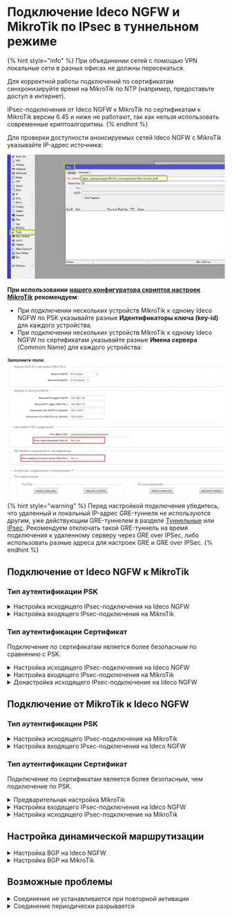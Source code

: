 # Подключение Ideco NGFW и MikroTik по IPsec в туннельном режиме

{% hint style="info" %}
При объединении сетей с помощью VPN локальные сети в разных офисах не должны пересекаться.

Для корректной работы подключений по сертификатам синхронизируйте время на MikroTik по NTP (например, предоставьте доступ в интернет).

IPsec-подключения от Ideco NGFW к MikroTik по сертификатам к MikroTik версии 6.45 и ниже не работают, так как нельзя использовать современные криптоалгоритмы.
{% endhint %}

Для проверки доступности анонсируемых сетей Ideco NGFW c MikroTik указывайте IP-адрес источника:

![](/.gitbook/assets/ipsec24.png)

**При использовании** [**нашего конфигуратора скриптов настроек MikroTik**](https://mikrotik.ideco.ru) **рекомендуем**:

* При подключении нескольких устройств MikroTik к одному Ideco NGFW по PSK указывайте разные **Идентификаторы ключа (key-id)** для каждого устройства.
* При подключении нескольких устройств MikroTik к одному Ideco NGFW по сертификатам указывайте разные **Имена сервера** (Common Name) для каждого устройства:

![](/.gitbook/assets/site-to-site-ideco-mikrotik.png)

{% hint style="warning" %}
Перед настройкой подключения убедитесь, что удаленный и локальный IP-адрес GRE-туннеля не используются другим, уже действующим GRE-туннелем в разделе [Туннельные](/settings/services/connection-to-provider/gre-connection.md) или [IPsec](/settings/services/ipsec/README.md). Рекомендуем отключать такой GRE-туннель на время подключения к удаленному серверу через GRE over IPSec, либо использовать разные адреса для настроек GRE и GRE over IPSec.
{% endhint %}

## Подключение от Ideco NGFW к MikroTik

### Тип аутентификации PSK

<details>

<summary>Настройка исходящего IPsec-подключения на Ideco NGFW</summary>

1\. Откройте вкладку **Сервисы -> IPsec -> Исходящие подключения**, нажмите **Добавить** и заполните поля:

![](/.gitbook/assets/ipsec14.png)

  * **Название подключения** - укажите произвольное имя для подключения. Значение не должно быть длиннее 42 символов.
  * **Зона** - укажите зону для добавления IPSec-подключения.
  * **Режим работы** - выберите **Туннельный**.
  * **Адрес удаленного устройства** - укажите внешний IP-адрес устройства MikroTik.
  * **IP-адрес интерфейса туннеля** - укажите IP-адрес интерфейса туннеля. Поле необязательное, заполняется при настройке BGP-соседства для динамической маршрутизации и для получения статистики обмена пакетами.
  * **Удаленный IP-адрес туннеля** - укажите IP-адрес интерфейса туннеля удаленной стороны. Поле необязательное и заполняется для получения статистики о потере пакетов, средней задержке и джиттере. **IP-адрес интерфейса туннеля** и **Удаленный IP-адрес туннеля** должны находиться в одной подсети.
  * **Домашние локальные сети** - перечислите все **локальные сети NGFW**, которые будут видны противоположной стороне.
  * **Удаленные локальные сети** - перечислите все **локальные сети MikroTik**, которые будут видны противоположной стороне.
  * **Тип аунтификации** - выберите **PSK**. В поле **PSK-ключ** будет сгенерирован случайный PSK-ключ. Он потребуется для настройки подключения в MikroTik.
  * **Тип идентификатора** - выберите **auto**.
  * **NGFW идентификатор** - введенный ключ (**key-id**) будет использоваться для идентификации входящего IPsec-подключения в MikroTik.
  * **Индекс интерфейса для Netflow** - введите индекс для идентификации интерфейса (целое число от 0 до 65535), если используете Netflow.

2\. После заполнения всех полей нажмите **Добавить подключение**. В списке подключений появится созданное подключение:

  ![](/.gitbook/assets/ipsec15.png)

</details>

<details>

<summary>Настройка входящего IPsec-подключения на MikroTik</summary>

Настройку устройства MikroTik можно осуществить несколькими способами:

* GUI.
* Консоль устройства.
* Конфигурационными скриптами ([https://mikrotik.ideco.ru/](https://mikrotik.ideco.ru)).

После генерации скрипта необходимо открыть раздел **System -> Scripts**, создать скрипт, вставить в него код, сгенерированный конфигуратором, и запустить.

</details>

### Тип аутентификации Сертификат

Подключение по сертификатам является более безопасным по сравнению с PSK.

<details>

<summary>Настройка исходящего IPsec-подключения на Ideco NGFW</summary>

Сгенерируйте запрос на подпись сертификата:

1\. В Ideco NGFW откройте вкладку **Сервисы -> IPsec -> Исходящие подключения**, нажмите **Добавить** и заполните поля:

![](/.gitbook/assets/ipsec16.png)

  * **Название подключения** - укажите произвольное имя для подключения. Значение не должно быть длиннее 42 символов.
  * **Зона** - укажите зону для добавления IPsec-подключения.
  * **Режим работы** - выберите **Туннельный**.
  * **Адрес удаленного устройства** - укажите внешний IP-адрес MikroTik.
   * **IP-адрес интерфейса туннеля** - укажите IP-адрес интерфейса туннеля. Поле необязательное, заполняется при настройке BGP-соседства для динамической маршрутизации и для получения статистики обмена пакетами.
  * **Удаленный IP-адрес туннеля** - укажите IP-адрес интерфейса туннеля удаленной стороны. Поле необязательное и заполняется для получения статистики о потере пакетов, средней задержке и джиттере. **IP-адрес интерфейса туннеля** и **Удаленный IP-адрес туннеля** должны находиться в одной подсети.
  * **Домашние локальные сети** - перечислите все **локальные сети NGFW**, которые будут видны противоположной стороне.
  * **Удаленные локальные сети** - перечислите все **локальные сети MikroTik**, которые будут видны противоположной стороне.
  * **Тип аунтификации** - выберите **Сертификат**.
  * **Запрос на подпись сертификата** - будет сгенерирован **запрос, который необходимо выслать для подписи на MikroTik**.
  * **Индекс интерфейса для Netflow** - введите индекс для идентификации интерфейса (целое число от 0 до 65535), если используете Netflow.

2\. После подписания запроса необходимо продолжить настройку подключения в Ideco NGFW.

**Не закрывайте вкладку с настройками!** При закрытии вкладки с настройками _Запрос на подпись сертификата_ изменит значение и процесс подписания файла NGFW.csr потребуется повторить.

</details>

<details>

<summary>Настройка входящего IPsec-подключения на MikroTik</summary>

На этом этапе следует настроить MikroTik, чтобы продолжить настройку NGFW.

Файл **NGFW.csr**, полученный из Ideco NGFW, необходимо загрузить в файловое хранилище MikroTik:

1\. Откройте раздел **File**.

2\. Нажмите кнопку **Browse**.

3\. Выберите файл и загрузите его.

Настроить MikroTik можно через:

* GUI.
* Консоль устройства.
* Конфигурационные скрипты, сгенерированные по адресу [https://mikrotik.ideco.ru/](https://mikrotik.ideco.ru).

После генерации скрипта откройте раздел **System -> Scripts**, создайте скрипт и вставьте в него код, сгенерированный конфигуратором, затем запустите.

В файловой системе MikroTik появятся два файла, которые необходимо скачать, чтобы впоследствии загрузить на NGFW:

![](/.gitbook/assets/site-to-site-ideco-mikrotik3.png)

Файл `cert_export_device_<случайный набор символов>.ipsec.crt` - подписанный сертификат NGFW.\
Файл `cert_export_mk_ca.crt` - корневой сертификат MikroTik.

</details>

<details>

<summary>Донастройка исходящего IPsec-подключение на Ideco NGFW</summary>

Вернитесь к форме создания исходящего IPsec-соединения на Ideco NGFW.

1\. Загрузите скачанные ранее **Корневой сертификат MikroTik** (`cert_export_mk_ca.crt`) и **Подписанный сертификат NGFW** (`cert_export_device_<случайный набор символов>.ipsec.crt`) в соответствующие поля.

2\. Нажмите **Добавить подключение**.


</details>

## Подключение от MikroTik к Ideco NGFW

### Тип аутентификации PSK

<details>

<summary>Настройка исходящего IPsec-подключения на MikroTik</summary>

Настроить устройство MikroTik можно через :

* GUI.
* Консоль устройства.
* Конфигурационные скрипты, сгенерированные по адресу [https://mikrotik.ideco.ru/](https://mikrotik.ideco.ru).

После генерации скрипта необходимо открыть раздел **System -> Scripts**, создать скрипт, вставить в него код, сгенерированный конфигуратором, и запустить.

</details>

<details>

<summary>Настройка входящего IPsec-подключения на Ideco NGFW</summary>

1\. В Ideco NGFW откройте вкладку **Сервисы -> IPsec -> Входящие подключения**, нажмите **Добавить** и заполните поля:

![](/.gitbook/assets/ipsec18.png)

  * **Название подключения** - укажите произвольное имя для подключения. Значение не должно быть длиннее 42 символов.
  * **Зона** - укажите зону для добавления IPsec-подключения.
  * **Режим работы** - выберите **Туннельный**.
  * **IP-адрес интерфейса туннеля** - укажите IP-адрес интерфейса туннеля. Поле необязательное, заполняется при настройке BGP-соседства для динамической маршрутизации и для получения статистики обмена пакетами.
  * **Удаленный IP-адрес туннеля** - укажите IP-адрес интерфейса туннеля удаленной стороны. Поле необязательное и заполняется для получения статистики о потере пакетов, средней задержке и джиттере. **IP-адрес интерфейса туннеля** и **Удаленный IP-адрес туннеля** должны находиться в одной подсети.
  * **Домашние локальные сети** - перечислите все **локальные сети NGFW**, которые будут видны противоположной стороне.
  * **Удаленные локальные сети** - перечислите все **локальные сети MikroTik**, которые будут видны противоположной стороне.
  * **Тип аунтификации** - выберите **PSK**.
  * **PSK-ключ** - вставьте PSK-ключ, полученный от MikroTik.
  * **Тип идентификатора** - выберите **auto**.
  * **Идентификатор удаленной стороны** - вставьте идентификатор MikroTik (параметр key-id в `/ip ipsec peers`).
  * **Индекс интерфейса для Netflow** - введите индекс для идентификации интерфейса (целое число от 0 до 65535), если используете Netflow.

2\. Нажмите кнопку **Добавить подключение**.

</details>

### Тип аутентификации Сертификат

Подключение по сертификатам является более безопасным, чем подключение по PSK.

<details>

<summary>Предварительная настройка MikroTik</summary>

Настроить MikroTik можно через:

* GUI.
* Консоль устройства.
* Конфигурационные скрипты, сгенерированные по адресу [https://mikrotik.ideco.ru/](https://mikrotik.ideco.ru).

После генерации скрипта необходимо открыть раздел **System -> Scripts**, создать скрипт для генерации запроса на подпись сертификата, вставить в него сгенерированный конфигуратором код и запустить. Конфигуратором генерируется два скрипта, поэтому в MikroTik также создайте два скрипта.

Перед настройкой необходимо запустить первый скрипт для запроса на подпись сертификата. После чего в файловом хранилище MikroTik появятся два файла, которые необходимо скачать, они требуются для дальнейшей настройки:

![](/.gitbook/assets/site-to-site-ideco-mikrotik4.png)

* Файл `certificate-request.pem` - **запрос на подпись сертификата**.
* Файл `certificate-request_key.pem` - **приватный ключ**.

</details>

<details>

<summary>Настройка входящего IPsec-подключения на Ideco NGFW</summary>

1\. В Ideco NGFW откройте вкладку **Сервисы -> IPsec -> Входящие подключения**, нажмите **Добавить** и заполните поля:

![](/.gitbook/assets/ipsec19.png)


  * **Название подключения** - укажите произвольное имя для подключения. Значение не должно быть длиннее 42 символов.
  * **Зона** - укажите зону, в которую требуется добавить IPsec-подключение.
  * **Режим работы** - выберите **Туннельный**.
  * **IP-адрес интерфейса туннеля** - укажите IP-адрес интерфейса туннеля. Поле необязательное, заполняется при настройке BGP-соседства для динамической маршрутизации и для получения статистики обмена пакетами.
  * **Удаленный IP-адрес туннеля** - укажите IP-адрес интерфейса туннеля удаленной стороны. Поле необязательное.
  * **Домашние локальные сети** - перечислите все **локальные сети NGFW**, которые будут видны противоположной стороне.
  * **Удаленные локальные сети** - перечислите все **локальные сети MikroTik**, которые будут видны противоположной стороне.
  * **Тип аунтификации** - выберите **Сертификат**.
  * **Запрос на подпись сертификата** - загрузите запрос на подпись, **полученный от MikroTik**.
  * **Индекс интерфейса для Netflow** - введите индекс для идентификации интерфейса (целое число от 0 до 65535), если используете Netflow.

2\. Нажмите кнопку **Добавить подключение**. Нажмите на кнопку редактирования соединения (![](/.gitbook/assets/icon-edit.png)), чтобы продолжить настройку.

3\. Откройте созданное IPsec-соединение, нажав на ![](/.gitbook/assets/icon-edit.png), и загрузите файлы **Корневого сертификата NGFW** (`NGFW.crt`) и **Подписанного сертификата устройства** (`device.crt`).

  ![](/.gitbook/assets/ipsec21.png)

</details>

<details>

<summary>Настройка исходящего IPsec-подключение на MikroTik</summary>

1\. Загрузите на MikroTik скачанные ранее файлы **Корневого сертификата NGFW** (`NGFW.crt`) и **Подписанного сертификата устройства** (`device.crt`) через WinBox или по SSH.

2\. Запустите второй сгенерированный конфигуратором скрипт.

</details>

## Настройка динамической маршрутизации

<details>

<summary>Настройка BGP на Ideco NGFW</summary>

1\. Перейдите в раздел **Сервисы -> BGP** и нажмите **Добавить**.

2\. В **Настройках** введите номер автономной системы в строку **Номер AS** и нажмите **Сохранить**.

3\. Заполните поля:

![](/.gitbook/assets/bgp4.png)

* **Исходящий интерфейс** - выберите **Любой**.
* **Название** - любое значение.
* **IP-адрес** - укажите IP-адрес интерфейса туннеля MikroTik.
* **Номер AS** - номер автономной системы MikroTik.
* **Входящие сети** - укажите локальные сети MikroTik.
* **Анонсируемые сети** - укажите локальные сети Ideco NGFW.

4\. Заполните **Дополнительные настройки** [BGP](/settings/services/bgp.md) и нажмите **Сохранить**.

5\. Включите модуль **BGP**.

</details>

<details>

<summary>Настройка BGP на MikroTik</summary>

1\. Настройте общий шаблон BGP:

{% code overflow="wrap" %}

```
/routing bgp template set default address-families=ip disabled=no output.default-originate=always router-id=<Router-ID MikroTik> routing-table=main 
```

{% endcode %}

2\. Добавьте BGP-сессию с Ideco NGFW:

{% code overflow="wrap" %}

```
/routing bgp connection add address-families=ip as=<AS MikroTik> disabled=no local.role=ebgp-peer name=<Имя подключения> output.default-originate=always .redistribute=\ connected,static,vpn,dhcp,modem remote.address=<IP-адрес NGFW> .as=<AS NGFW> router-id=<Router-ID NGFW> routing-table=main templates=default \ use-bfd=no
```

{% endcode %}

</details>

## Возможные проблемы

<details>

<summary>Соединение не устанавливается при повторной активации</summary>

Если подключение было отключено и при попытке включения соединение не установилось, удаленное устройство попало в fail2ban. Для установки соединения сбросьте блокировки по IP на Ideco NGFW. О сбросе блокировки читайте в статье [Защита от брутфорс-атак](/settings/reports/logs.md#защита-от-брутфорс-атак).

Fail2ban отслеживает в log-файлах попытки обратиться к сервисам, и, если находит повторяющиеся неудачные попытки авторизации с одного и того же IP-адреса или хоста, блокирует IP-адрес.

</details>

<details>

<summary>Соединение периодически разрывается</summary>

При работе туннеля между Ideco NGFW и MikroTik может происходить обрыв соединения. Чтобы восстановить соединение, необходимо отправить какой-либо трафик с MikroTik в сторону Ideco NGFW.

Для автоматизации процесса поддержания соединения, создайте на MikroTik скрипт, который будет отправлять ping-запросы по расписанию планировщика к Ideco NGFW:

1\. Откройте веб-интерфейс MikroTik или подключитесь через WinBox.

2\. Перейдите в раздел **System** -> **Scripts**.

3\. Нажмите кнопку **+** для создания нового скрипта и заполните поля:

![](/.gitbook/assets/ipsec-mikrotik.png)

* **Name** - название скрипта (не поддерживаются пробелы и нижние подчеркивания).
* **Policy** - оставьте флаги на **read** и **test**.
* **Source** - введите команду `ping <ID-адрес Ideco NGFW> count=3`.

4\. Нажмите **Apply**, затем **Ok**.

Далее настройте запуск скрипта по расписанию в планировщике заданий:

1\. Перейдите в раздел **System** → **Scheduler**.

2\. Нажмите кнопку **+** для создания нового скрипта и заполните поля:

![](/.gitbook/assets/ipsec-mikrotik2.png)

* **Name** - название задания (не поддерживаются пробелы и нижние подчеркивания).
* **Interval** - интервал 00:00:15 (каждые 15 секунд).
* **Policy** - оставьте флаги на **read** и **test**.
* **On Event** - введите название созданного ранее скрипта.

3\. Нажмите **Apply**, затем **Ok**.

По завершению настройки MikroTik каждые 15 секунд будет отправлять три ICMP-запроса на адрес Ideco NGFW. Это позволит автоматически восстанавливать туннельное соединение в случае обрыва.

</details>